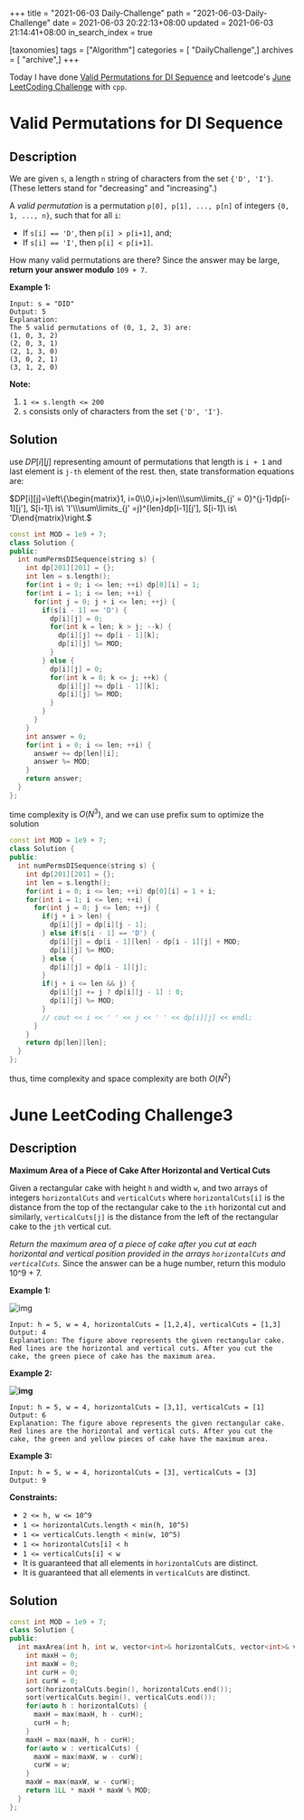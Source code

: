 +++
title = "2021-06-03 Daily-Challenge"
path = "2021-06-03-Daily-Challenge"
date = 2021-06-03 20:22:13+08:00
updated = 2021-06-03 21:14:41+08:00
in_search_index = true

[taxonomies]
tags = ["Algorithm"]
categories = [ "DailyChallenge",]
archives = [ "archive",]
+++

Today I have done [Valid Permutations for DI Sequence](https://leetcode.com/problems/valid-permutations-for-di-sequence/description/) and leetcode's [June LeetCoding Challenge](https://leetcode.com/explore/challenge/card/june-leetcoding-challenge-2021/603/week-1-june-1st-june-7th/3766/) with `cpp`.

<!-- more -->

# Valid Permutations for DI Sequence

## Description

We are given `s`, a length `n` string of characters from the set `{'D', 'I'}`. (These letters stand for "decreasing" and "increasing".)

A *valid permutation* is a permutation `p[0], p[1], ..., p[n]` of integers `{0, 1, ..., n}`, such that for all `i`:

- If `s[i] == 'D'`, then `p[i] > p[i+1]`, and;
- If `s[i] == 'I'`, then `p[i] < p[i+1]`.

How many valid permutations are there? Since the answer may be large, **return your answer modulo** `109 + 7`.

 

**Example 1:**

```
Input: s = "DID"
Output: 5
Explanation: 
The 5 valid permutations of (0, 1, 2, 3) are:
(1, 0, 3, 2)
(2, 0, 3, 1)
(2, 1, 3, 0)
(3, 0, 2, 1)
(3, 1, 2, 0)
```

 

**Note:**

1. `1 <= s.length <= 200`
2. `s` consists only of characters from the set `{'D', 'I'}`.

## Solution

use $DP[i][j]$ representing amount of permutations that length is `i + 1` and last element is `j-th` element of the rest. then, state transformation equations are:

$DP[i][j]=\left\{\begin{matrix}1, i=0\\0,i+j>len\\\sum\limits_{j' = 0}^{j-1}dp[i-1][j'], S[i-1]\ is\ 'I'\\\sum\limits_{j' =j}^{len}dp[i-1][j'], S[i-1]\ is\ 'D\end{matrix}\right.$

``` cpp
const int MOD = 1e9 + 7;
class Solution {
public:
  int numPermsDISequence(string s) {
    int dp[201][201] = {};
    int len = s.length();
    for(int i = 0; i <= len; ++i) dp[0][i] = 1;
    for(int i = 1; i <= len; ++i) {
      for(int j = 0; j + i <= len; ++j) {
        if(s[i - 1] == 'D') {
          dp[i][j] = 0;
          for(int k = len; k > j; --k) {
            dp[i][j] += dp[i - 1][k];
            dp[i][j] %= MOD;
          }
        } else {
          dp[i][j] = 0;
          for(int k = 0; k <= j; ++k) {
            dp[i][j] += dp[i - 1][k];
            dp[i][j] %= MOD;
          }
        }
      }
    }
    int answer = 0;
    for(int i = 0; i <= len; ++i) {
      answer += dp[len][i];
      answer %= MOD;
    }
    return answer;
  }
};
```

time complexity is $O(N^3)$, and we can use prefix sum to optimize the solution

``` cpp
const int MOD = 1e9 + 7;
class Solution {
public:
  int numPermsDISequence(string s) {
    int dp[201][201] = {};
    int len = s.length();
    for(int i = 0; i <= len; ++i) dp[0][i] = 1 + i;
    for(int i = 1; i <= len; ++i) {
      for(int j = 0; j <= len; ++j) {
        if(j + i > len) {
          dp[i][j] = dp[i][j - 1];
        } else if(s[i - 1] == 'D') {
          dp[i][j] = dp[i - 1][len] - dp[i - 1][j] + MOD;
          dp[i][j] %= MOD;
        } else {
          dp[i][j] = dp[i - 1][j];
        }
        if(j + i <= len && j) {
          dp[i][j] += j ? dp[i][j - 1] : 0;
          dp[i][j] %= MOD;
        }
        // cout << i << ' ' << j << ' ' << dp[i][j] << endl;
      }
    }
    return dp[len][len];
  }
};
```

thus, time complexity and space complexity are both $O(N^2)$

# June LeetCoding Challenge3

## Description

**Maximum Area of a Piece of Cake After Horizontal and Vertical Cuts**

Given a rectangular cake with height `h` and width `w`, and two arrays of integers `horizontalCuts` and `verticalCuts` where `horizontalCuts[i]` is the distance from the top of the rectangular cake to the `ith` horizontal cut and similarly, `verticalCuts[j]` is the distance from the left of the rectangular cake to the `jth` vertical cut.

*Return the maximum area of a piece of cake after you cut at each horizontal and vertical position provided in the arrays `horizontalCuts` and `verticalCuts`.* Since the answer can be a huge number, return this modulo 10^9 + 7.

 

**Example 1:**

![img](https://assets.leetcode.com/uploads/2020/05/14/leetcode_max_area_2.png)

```
Input: h = 5, w = 4, horizontalCuts = [1,2,4], verticalCuts = [1,3]
Output: 4 
Explanation: The figure above represents the given rectangular cake. Red lines are the horizontal and vertical cuts. After you cut the cake, the green piece of cake has the maximum area.
```

**Example 2:**

**![img](https://assets.leetcode.com/uploads/2020/05/14/leetcode_max_area_3.png)**

```
Input: h = 5, w = 4, horizontalCuts = [3,1], verticalCuts = [1]
Output: 6
Explanation: The figure above represents the given rectangular cake. Red lines are the horizontal and vertical cuts. After you cut the cake, the green and yellow pieces of cake have the maximum area.
```

**Example 3:**

```
Input: h = 5, w = 4, horizontalCuts = [3], verticalCuts = [3]
Output: 9
```

 

**Constraints:**

- `2 <= h, w <= 10^9`
- `1 <= horizontalCuts.length < min(h, 10^5)`
- `1 <= verticalCuts.length < min(w, 10^5)`
- `1 <= horizontalCuts[i] < h`
- `1 <= verticalCuts[i] < w`
- It is guaranteed that all elements in `horizontalCuts` are distinct.
- It is guaranteed that all elements in `verticalCuts` are distinct.

## Solution

``` cpp
const int MOD = 1e9 + 7;
class Solution {
public:
  int maxArea(int h, int w, vector<int>& horizontalCuts, vector<int>& verticalCuts) {
    int maxH = 0;
    int maxW = 0;
    int curH = 0;
    int curW = 0;
    sort(horizontalCuts.begin(), horizontalCuts.end());
    sort(verticalCuts.begin(), verticalCuts.end());
    for(auto h : horizontalCuts) {
      maxH = max(maxH, h - curH);
      curH = h;
    }
    maxH = max(maxH, h - curH);
    for(auto w : verticalCuts) {
      maxW = max(maxW, w - curW);
      curW = w;
    }
    maxW = max(maxW, w - curW);
    return 1LL * maxH * maxW % MOD;
  }
};
```
